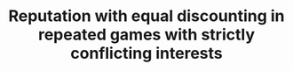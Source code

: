 ---
id_key: d027
categories: GT
tags:
- reputation
- testing experts
authors:
- Cripps, Martin W
- Dekel, Eddie
- Pesendorfer, Wolfgang
title: Reputation with equal discounting in repeated games with strictly conflicting
  interests
journal: Journal of Economic Theory
vol: 121
num: 2
pages: 259-272
year: 2005
pub: Elsevier
pdf: reputation-equal-discounting-rep-games.pdf
permalink: "/papers/d027.txt"
layout: bib
---
